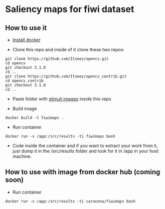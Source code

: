 # Saliency maps for fiwi dataset

## How to use it

- [Install docker](https://docs.docker.com/linux/)

- Clone this repo and inside of it clone these two repos: 
```
git clone https://github.com/Itseez/opencv.git
cd opencv
git checkout 3.1.0
cd ..
git clone https://github.com/Itseez/opencv_contrib.git
cd opencv_contrib
git checkout 3.1.0
cd ..
```

- Paste folder with [stimuli images](https://www.ece.nus.edu.sg/stfpage/eleqiz/webpage_saliency.html) inside this repo

- Build image
```
docker build -t fiwimaps .
```

- Run container
```
docker run -v /app:/src/results -ti fiwimaps bash
```

- Code inside the container and if you want to extract your work from it, just dump it in the /src/results folder and look for it in /app in your host machine.


## How to use with image from docker hub (coming soon)

- Run container
```
docker run -v /app:/src/results -ti caracena/fiwimaps bash
```

